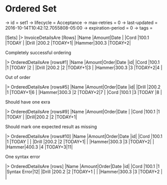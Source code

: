 # Ordered Set

-> id = set1
-> lifecycle = Acceptance
-> max-retries = 0
-> last-updated = 2016-10-14T10:42:12.7055808-05:00
-> expiration-period = 0
-> tags = 

[Sets]
|> InvoiceDetailsAre
    [Rows]
    |Name  |Amount|Date   |
    |Cord  |100.1 |TODAY  |
    |Drill |200.2 |TODAY+1|
    |Hammer|300.3 |TODAY+2|


Completely successful ordering

|> OrderedDetailsAre
    [rows#1]
    |Name  |Amount|Order|Date   |id|
    |Cord  |100.1 |1    |TODAY  |2 |
    |Drill |200.2 |2    |TODAY+1|3 |
    |Hammer|300.3 |3    |TODAY+2|4 |


Out of order

|> OrderedDetailsAre
    [rows#5]
    |Name  |Amount|Order|Date   |id|
    |Drill |200.2 |1    |TODAY+1|6 |
    |Hammer|300.3 |2    |TODAY+2|7 |
    |Cord  |100.1 |3    |TODAY  |8 |


Should have one exra

|> OrderedDetailsAre
    [rows#9]
    |Name |Amount|Order|Date   |
    |Cord |100.1 |1    |TODAY  |
    |Drill|200.2 |2    |TODAY+1|


Should mark one expected result as missing

|> OrderedDetailsAre
    [rows#10]
    |Name  |Amount|Order|Date   |id|
    |Cord  |100.1 |1    |TODAY  |  |
    |Drill |200.2 |2    |TODAY+1|  |
    |Hammer|300.3 |3    |TODAY+2|  |
    |Hammer|400.3 |4    |TODAY+3|11|


One syntax error

|> OrderedDetailsAre
    [rows]
    |Name  |Amount|Order|Date        |id|
    |Cord  |100.1 |1    |Syntax Error|12|
    |Drill |200.2 |2    |TODAY+1     |  |
    |Hammer|300.3 |3    |TODAY+2     |  |

~~~
